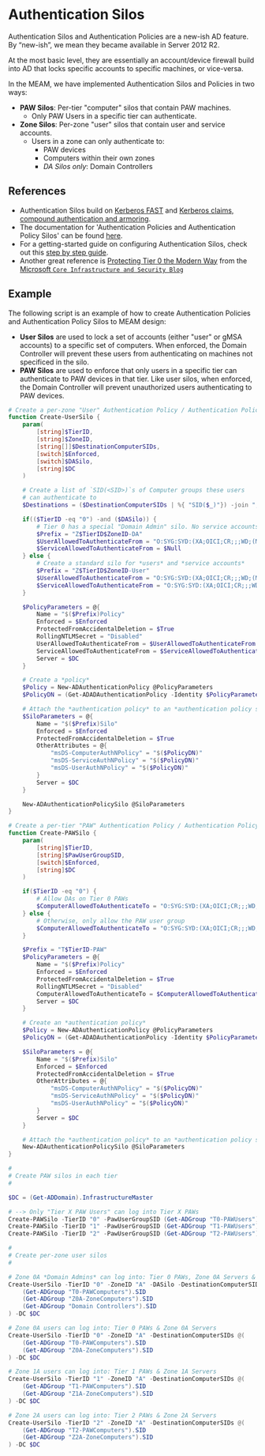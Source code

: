 # Authentication Silos

Authentication Silos and Authentication Policies are a new-ish AD feature. By “new-ish”, we mean they became available in Server 2012 R2.

At the most basic level, they are essentially an account/device firewall build into AD that locks specific accounts to specific machines, or vice-versa.

In the MEAM, we have implemented Authentication Silos and Policies in two ways:
- __PAW Silos__: Per-tier "computer" silos that contain PAW machines.
  - Only PAW Users in a specific tier can authenticate.
- __Zone Silos__: Per-zone "user" silos that contain user and service accounts.
  - Users in a zone can only authenticate to:
    - PAW devices
    - Computers within their own zones
    - *DA Silos only*: Domain Controllers

## References
- Authentication Silos build on [Kerberos FAST](https://trustedsec.com/blog/i-wanna-go-fast-really-fast-like-kerberos-fast) and [Kerberos claims, compound authentication and armoring](https://learn.microsoft.com/en-us/previous-versions/windows/it-pro/windows-server-2012-r2-and-2012/hh831747(v=ws.11)#support-for-claims-compound-authentication-and-kerberos-armoring).
- The documentation for 'Authentication Policies and Authentication Policy Silos' can be found [here](https://learn.microsoft.com/en-us/windows-server/security/credentials-protection-and-management/authentication-policies-and-authentication-policy-silos).
- For a getting-started guide on configuring Authentication Silos, check out this [step by step guide](https://fitzwindowsblog.blogspot.com/2024/05/step-by-step-guide-to-setting-up.html).
- Another great reference is [Protecting Tier 0 the Modern Way](https://techcommunity.microsoft.com/t5/core-infrastructure-and-security/protecting-tier-0-the-modern-way/ba-p/4052851) from the [Microsoft `Core Infrastructure and Security Blog`](https://techcommunity.microsoft.com/t5/core-infrastructure-and-security/bg-p/CoreInfrastructureandSecurityBlog)


## Example

The following script is an example of how to create Authentication Policies and Authentication Policy Silos to MEAM design:

- __User Silos__ are used to lock a set of accounts (either "user" or gMSA accounts) to a specific set of computers. When enforced, the Domain Controller will prevent these users from authenticating on machines not specificed in the silo.
- __PAW Silos__ are used to enforce that only users in a specific tier can authenticate to PAW devices in that tier. Like user silos, when enforced, the Domain Controller will prevent unauthorized users authenticating to PAW devices.

```powershell
# Create a per-zone "User" Authentication Policy / Authentication Policy Silo.
function Create-UserSilo {
    param(
        [string]$TierID,
        [string]$ZoneID,
        [string[]]$DestinationComputerSIDs,
        [switch]$Enforced,
        [switch]$DASilo,
        [string]$DC
    )

    # Create a list of `SID(<SID>)`s of Computer groups these users
    # can authenticate to
    $Destinations = ($DestinationComputerSIDs | %{ "SID($_)"}) -join ","

    if(($TierID -eq "0") -and ($DASilo)) {
        # Tier 0 has a special "Domain Admin" silo. No service accounts sit in here.
        $Prefix = "Z$TierID$ZoneID-DA"
        $UserAllowedToAuthenticateFrom = "O:SYG:SYD:(XA;OICI;CR;;;WD;(Member_of_any {$($Destinations)}))"
        $ServiceAllowedToAuthenticateFrom = $Null
    } else {
        # Create a standard silo for *users* and *service accounts*
        $Prefix = "Z$TierID$ZoneID-User"
        $UserAllowedToAuthenticateFrom = "O:SYG:SYD:(XA;OICI;CR;;;WD;(Member_of_any {$($Destinations)}))"
        $ServiceAllowedToAuthenticateFrom = "O:SYG:SYD:(XA;OICI;CR;;;WD;(Member_of_any {$($Destinations)}))"
    }

    $PolicyParameters = @{
        Name = "$($Prefix)Policy"
        Enforced = $Enforced
        ProtectedFromAccidentalDeletion = $True
        RollingNTLMSecret = "Disabled"
        UserAllowedToAuthenticateFrom = $UserAllowedToAuthenticateFrom
        ServiceAllowedToAuthenticateFrom = $ServiceAllowedToAuthenticateFrom
        Server = $DC
    }

    # Create a *policy*
    $Policy = New-ADAuthenticationPolicy @PolicyParameters
    $PolicyDN = (Get-ADADAuthenticationPolicy -Identity $PolicyParameters.Name -Server $DC).distinguishedName

    # Attach the *authentication policy* to an *authentication policy silo*
    $SiloParameters = @{
        Name = "$($Prefix)Silo"
        Enforced = $Enforced
        ProtectedFromAccidentalDeletion = $True
        OtherAttributes = @{
            "msDS-ComputerAuthNPolicy" = "$($PolicyDN)"
            "msDS-ServiceAuthNPolicy" = "$($PolicyDN)"
            "msDS-UserAuthNPolicy" = "$($PolicyDN)"
        }
        Server = $DC
    }

    New-ADAuthenticationPolicySilo @SiloParameters
}

# Create a per-tier "PAW" Authentication Policy / Authentication Policy Silo
function Create-PAWSilo {
    param(
        [string]$TierID,
        [string]$PawUserGroupSID,
        [switch]$Enforced,
        [string]$DC
    )

    if($TierID -eq "0") {
        # Allow DAs on Tier 0 PAWs
        $ComputerAllowedToAuthenticateTo = "O:SYG:SYD:(XA;OICI;CR;;;WD;(Member_of_any {SID($PawUserGroupSID),SID(DA)}))"
    } else {
        # Otherwise, only allow the PAW user group
        $ComputerAllowedToAuthenticateTo = "O:SYG:SYD:(XA;OICI;CR;;;WD;(Member_of_any {SID($PawUserGroupSID)}))"
    }

    $Prefix = "T$TierID-PAW"
    $PolicyParameters = @{
        Name = "$($Prefix)Policy"
        Enforced = $Enforced
        ProtectedFromAccidentalDeletion = $True
        RollingNTLMSecret = "Disabled"
        ComputerAllowedToAuthenticateTo = $ComputerAllowedToAuthenticateTo
        Server = $DC
    }

    # Create an *authentication policy*
    $Policy = New-ADAuthenticationPolicy @PolicyParameters
    $PolicyDN = (Get-ADADAuthenticationPolicy -Identity $PolicyParameters.Name -Server $DC).distinguishedName

    $SiloParameters = @{
        Name = "$($Prefix)Silo"
        Enforced = $Enforced
        ProtectedFromAccidentalDeletion = $True
        OtherAttributes = @{
            "msDS-ComputerAuthNPolicy" = "$($PolicyDN)"
            "msDS-ServiceAuthNPolicy" = "$($PolicyDN)"
            "msDS-UserAuthNPolicy" = "$($PolicyDN)"
        }
        Server = $DC
    }

    # Attach the *authentication policy* to an *authentication policy silo*
    New-ADAuthenticationPolicySilo @SiloParameters
}

#
# Create PAW silos in each tier
#

$DC = (Get-ADDomain).InfrastructureMaster

# --> Only "Tier X PAW Users" can log into Tier X PAWs
Create-PAWSilo -TierID "0" -PawUserGroupSID (Get-ADGroup "T0-PAWUsers").SID -DC $DC
Create-PAWSilo -TierID "1" -PawUserGroupSID (Get-ADGroup "T1-PAWUsers").SID -DC $DC
Create-PAWSilo -TierID "2" -PawUserGroupSID (Get-ADGroup "T2-PAWUsers").SID -DC $DC

#
# Create per-zone user silos
#

# Zone 0A *Domain Admins* can log into: Tier 0 PAWs, Zone 0A Servers & Domain Controllers
Create-UserSilo -TierID "0" -ZoneID "A" -DASilo -DestinationComputerSIDs @(
    (Get-ADGroup "T0-PAWComputers").SID
    (Get-ADGroup "Z0A-ZoneComputers").SID
    (Get-ADGroup "Domain Controllers").SID
) -DC $DC

# Zone 0A users can log into: Tier 0 PAWs & Zone 0A Servers
Create-UserSilo -TierID "0" -ZoneID "A" -DestinationComputerSIDs @(
    (Get-ADGroup "T0-PAWComputers").SID
    (Get-ADGroup "Z0A-ZoneComputers").SID
) -DC $DC

# Zone 1A users can log into: Tier 1 PAWs & Zone 1A Servers
Create-UserSilo -TierID "1" -ZoneID "A" -DestinationComputerSIDs @(
    (Get-ADGroup "T1-PAWComputers").SID
    (Get-ADGroup "Z1A-ZoneComputers").SID
) -DC $DC

# Zone 2A users can log into: Tier 2 PAWs & Zone 2A Servers
Create-UserSilo -TierID "2" -ZoneID "A" -DestinationComputerSIDs @(
    (Get-ADGroup "T2-PAWComputers").SID
    (Get-ADGroup "Z2A-ZoneComputers").SID
) -DC $DC
```

